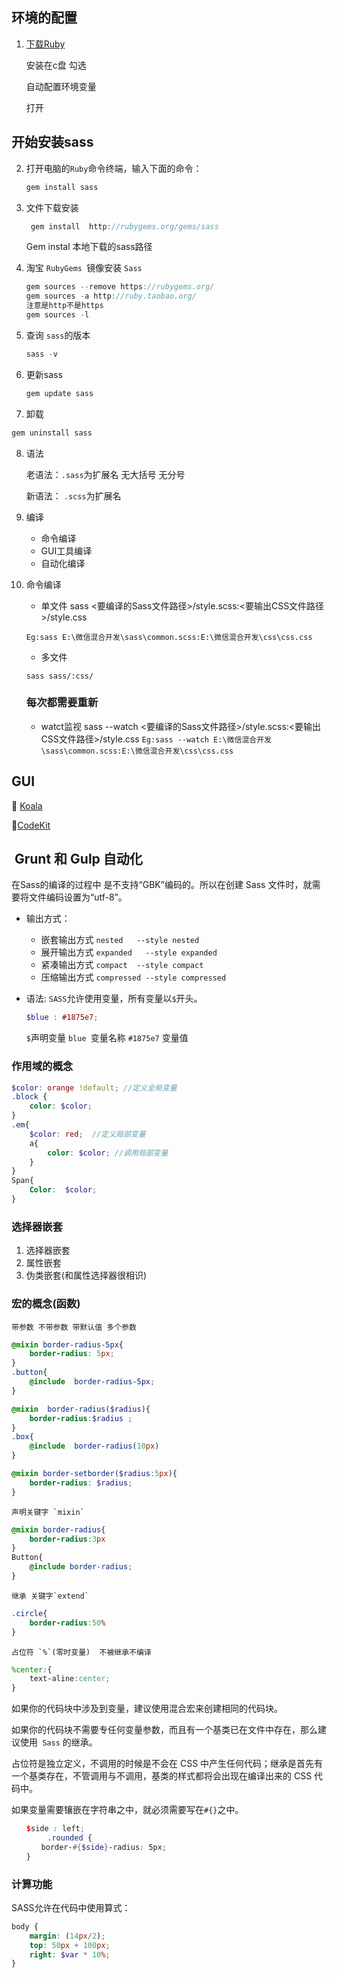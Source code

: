 ## 环境的配置
1.  [下载Ruby](http://rubyinstaller.org/downloads)

	安装在c盘  勾选

	自动配置环境变量

	打开
	
## 开始安装sass
2. 打开电脑的`Ruby`命令终端，输入下面的命令：

	```c
	gem install sass
	```
3. 文件下载安装
	```c
	 gem install  http://rubygems.org/gems/sass
	```
	Gem instal  本地下载的sass路径

4. 淘宝 `RubyGems `镜像安装 `Sass`

	```c
	gem sources --remove https://rubygems.org/
	gem sources -a http://ruby.taobao.org/ 
	注意是http不是https
	gem sources -l
	```

5. 查询 `sass`的版本

	```c
	sass -v
	```
6. 更新sass

	```c
	gem update sass
	```
	
7. 卸载

  ```c
  gem uninstall sass
  ```

8. 语法

	老语法：`.sass`为扩展名      无大括号 无分号 
  
	新语法： `.scss`为扩展名 

9. 编译
	* 命令编译
	* GUI工具编译
	* 自动化编译

10. 命令编译
	* 单文件
	sass <要编译的Sass文件路径>/style.scss:<要输出CSS文件路径>/style.css
	
	`Eg:sass E:\微信混合开发\sass\common.scss:E:\微信混合开发\css\css.css`
	
	* 多文件
	
	`sass sass/:css/`
	
	### 每次都需要重新
	- watct监视
sass --watch <要编译的Sass文件路径>/style.scss:<要输出CSS文件路径>/style.css
`Eg:sass --watch E:\微信混合开发\sass\common.scss:E:\微信混合开发\css\css.css`

## GUI

 [Koala](http://www.w3cplus.com/preprocessor/sass-gui-tool-koala.html) 

[CodeKit](http://www.w3cplus.com/preprocessor/sass-gui-tool-codekit.html)

##  Grunt 和 Gulp 自动化

在Sass的编译的过程中 是不支持“GBK”编码的。所以在创建 Sass 文件时，就需要将文件编码设置为“utf-8”。

- 输出方式：
  - 嵌套输出方式 `nested   --style nested`
  - 展开输出方式 `expanded   --style expanded`
  - 紧凑输出方式  `compact  --style compact`
  - 压缩输出方式 `compressed --style compressed`

- 语法:
 `SASS`允许使用变量，所有变量以`$`开头。
 
	```scss
	$blue : #1875e7;
	```
  
	`$`声明变量 `blue `变量名称 `#1875e7` 变量值

### 作用域的概念

```scss
$color: orange !default; //定义全局变量
.block {
	color: $color;
}
.em{
	$color: red;  //定义局部变量
	a{
		color: $color; //调用局部变量
	}
}
Span{
	Color:	$color;
}
```

### 选择器嵌套

1. 选择器嵌套
2. 属性嵌套
3. 伪类嵌套(和属性选择器很相识)

### 宏的概念(函数)

	带参数 不带参数 带默认值 多个参数

```scss
@mixin border-radius-5px{
	border-radius: 5px;
}
.button{
	@include  border-radius-5px;
}

@mixin  border-radius($radius){
	border-radius:$radius ;
}
.box{
	@include  border-radius(10px)
}

@mixin border-setborder($radius:5px){
	border-radius: $radius;
}
```

	声明关键字 `mixin`

```scss
@mixin border-radius{
	border-radius:3px
}
Button{
	@include border-radius;
}
```
	继承 关键字`extend`
```scss
.circle{
	border-radius:50%
}
```
	占位符 `%`(零时变量)  不被继承不编译

```scss
%center:{
	text-aline:center;
}
```
如果你的代码块中涉及到变量，建议使用混合宏来创建相同的代码块。

如果你的代码块不需要专任何变量参数，而且有一个基类已在文件中存在，那么建议使用` Sass` 的继承。

占位符是独立定义，不调用的时候是不会在 CSS 中产生任何代码；继承是首先有一个基类存在，不管调用与不调用，基类的样式都将会出现在编译出来的 CSS 代码中。

如果变量需要镶嵌在字符串之中，就必须需要写在`#{}`之中。
```scss
　　$side : left;
		.rounded {
　　　　border-#{$side}-radius: 5px;
　　}
```
### 计算功能
SASS允许在代码中使用算式：

```scss
body {
	margin: (14px/2);
	top: 50px + 100px;
	right: $var * 10%;
}
```

